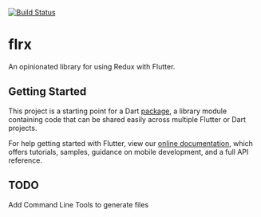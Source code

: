 [![Build Status](https://api.cirrus-ci.com/github/flrx/framework.svg)](https://cirrus-ci.com/github/flrx/framework)

# flrx

An opinionated library for using Redux with Flutter.

## Getting Started

This project is a starting point for a Dart
[package](https://flutter.io/developing-packages/),
a library module containing code that can be shared easily across
multiple Flutter or Dart projects.

For help getting started with Flutter, view our 
[online documentation](https://flutter.io/docs), which offers tutorials, 
samples, guidance on mobile development, and a full API reference.

## TODO

Add Command Line Tools to generate files